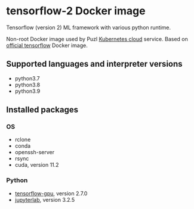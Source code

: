 # tensorflow-2 Docker image

Tensorflow (version 2) ML framework with various python runtime.

Non-root Docker image used by Puzl [Kubernetes cloud](https://puzl.cloud) service. Based on [official tensorflow](https://hub.docker.com/r/tensorflow/tensorflow) Docker image.
## Supported languages and interpreter versions
- python3.7
- python3.8
- python3.9

## Installed packages
### OS
- rclone
- conda
- openssh-server
- rsync
- cuda, version 11.2

### Python
- [tensorflow-gpu](https://pypi.org/project/tensorflow-gpu/), version 2.7.0
- [jupyterlab](https://pypi.org/project/jupyterlab/), version 3.2.5


